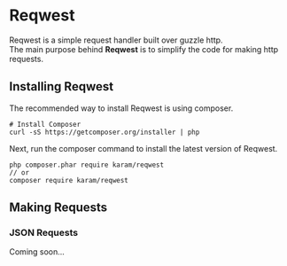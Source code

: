 # Reqwest

Reqwest is a simple request handler built over guzzle http.<br>
The main purpose behind **Reqwest** is to simplify the code for making http requests.<br>

## Installing Reqwest

The recommended way to install Reqwest is using composer.
```
# Install Composer
curl -sS https://getcomposer.org/installer | php
```

Next, run the composer command to install the latest version of Reqwest.
```
php composer.phar require karam/reqwest
// or
composer require karam/reqwest
```

## Making Requests

### JSON Requests
Coming soon...